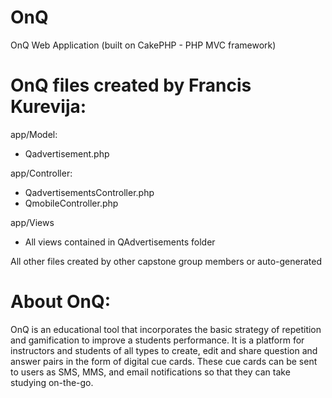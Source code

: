 OnQ
===

OnQ Web Application (built on CakePHP - PHP MVC framework)

OnQ files created by Francis Kurevija:
======================================================================================================================
app/Model:
- Qadvertisement.php

app/Controller:
- QadvertisementsController.php
- QmobileController.php

app/Views
- All views contained in QAdvertisements folder

All other files created by other capstone group members or auto-generated

About OnQ:
======================================================================================================================
OnQ is an educational tool that incorporates the basic strategy of repetition and gamification to improve a students performance. It is a platform for instructors and students of all types to create, edit and share question and answer pairs in the form of digital cue cards. These cue cards can be sent to users as SMS, MMS, and email notifications so that
they can take studying on-the-go.
